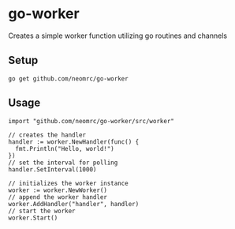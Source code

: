 # go-worker

Creates a simple worker function utilizing go routines and channels

## Setup
```
go get github.com/neomrc/go-worker
```

## Usage

```
import "github.com/neomrc/go-worker/src/worker"

// creates the handler
handler := worker.NewHandler(func() {
  fmt.Println("Hello, world!")
})
// set the interval for polling
handler.SetInterval(1000)

// initializes the worker instance
worker := worker.NewWorker()
// append the worker handler
worker.AddHandler("handler", handler)
// start the worker
worker.Start()
```
